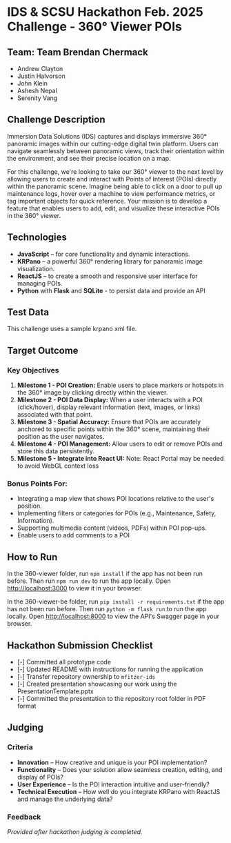 # IDS & SCSU Hackathon Feb. 2025 Challenge - 360° Viewer POIs

## Team:  Team Brendan Chermack

- Andrew Clayton
- Justin Halvorson
- John Klein
- Ashesh Nepal
- Serenity Vang

## Challenge Description

Immersion Data Solutions (IDS) captures and displays immersive 360° panoramic images within our cutting-edge digital twin platform. Users can navigate seamlessly between panoramic views, track their orientation within the environment, and see their precise location on a map.

For this challenge, we're looking to take our 360° viewer to the next level by allowing users to create and interact with Points of Interest (POIs) directly within the panoramic scene. Imagine being able to click on a door to pull up maintenance logs, hover over a machine to view performance metrics, or tag important objects for quick reference. Your mission is to develop a feature that enables users to add, edit, and visualize these interactive POIs in the 360° viewer.

## Technologies

- **JavaScript** – for core functionality and dynamic interactions.
- **KRPano** – a powerful 360° rendering library for panoramic image visualization.   
- **ReactJS** – to create a smooth and responsive user interface for managing POIs.
- **Python** with **Flask** and **SQLite** - to persist data and provide an API

## Test Data

This challenge uses a sample krpano xml file.

## Target Outcome

### Key Objectives
1. **Milestone 1 - POI Creation:** Enable users to place markers or hotspots in the 360° image by clicking directly within the viewer.
2. **Milestone 2 - POI Data Display:** When a user interacts with a POI (click/hover), display relevant information (text, images, or links) associated with that point.
3. **Milestone 3 - Spatial Accuracy:** Ensure that POIs are accurately anchored to specific points within the 360° scene, maintaining their position as the user navigates.
4. **Milestone 4 - POI Management:** Allow users to edit or remove POIs and store this data persistently.
5. **Milestone 5 - Integrate into React UI:** Note: React Portal may be needed to avoid WebGL context loss

### Bonus Points For:
- Integrating a map view that shows POI locations relative to the user's position.
- Implementing filters or categories for POIs (e.g., Maintenance, Safety, Information).
- Supporting multimedia content (videos, PDFs) within POI pop-ups.
- Enable users to add comments to a POI

## How to Run

In the 360-viewer folder, run `npm install` if the app has not been run before. Then run `npm run dev` to run the app locally.
Open [http://localhost:3000](http://localhost:3000) to view it in your browser.

In the 360-viewer-be folder, run `pip install -r requirements.txt` if the app has not been run before. Then run `python -m flask run` to run the app locally. Open [http://localhost:8000](http://localhost:8000) to view the API's Swagger page in your browser.

## Hackathon Submission Checklist

 - [-] Committed all prototype code
 - [-] Updated README with instructions for running the application
 - [-] Transfer repository ownership to `mfitzer-ids`
 - [-] Created presentation showcasing our work using the PresentationTemplate.pptx
 - [-] Committed the presentation to the repository root folder in PDF format

## Judging

### Criteria
- **Innovation** – How creative and unique is your POI implementation?
- **Functionality** – Does your solution allow seamless creation, editing, and display of POIs?
- **User Experience** – Is the POI interaction intuitive and user-friendly?
- **Technical Execution** – How well do you integrate KRPano with ReactJS and manage the underlying data?

### Feedback
_Provided after hackathon judging is completed._